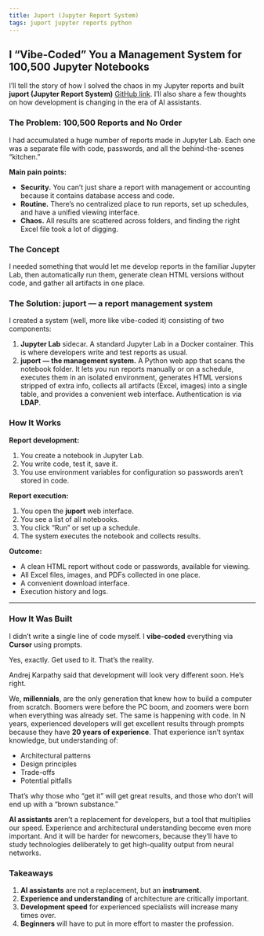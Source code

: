 ```yaml
---
title: Juport (Jupyter Report System)
tags: juport jupyter reports python
---
```


## I “Vibe-Coded” You a Management System for 100,500 Jupyter Notebooks

I’ll tell the story of how I solved the chaos in my Jupyter reports and built **juport (Jupyter Report System)** [GitHub link](https://github.com/tumurzakov/juport). I’ll also share a few thoughts on how development is changing in the era of AI assistants.

### The Problem: 100,500 Reports and No Order

I had accumulated a huge number of reports made in Jupyter Lab. Each one was a separate file with code, passwords, and all the behind-the-scenes “kitchen.”

**Main pain points:**

* **Security.** You can’t just share a report with management or accounting because it contains database access and code.
* **Routine.** There’s no centralized place to run reports, set up schedules, and have a unified viewing interface.
* **Chaos.** All results are scattered across folders, and finding the right Excel file took a lot of digging.

### The Concept

I needed something that would let me develop reports in the familiar Jupyter Lab, then automatically run them, generate clean HTML versions without code, and gather all artifacts in one place.

### The Solution: **juport** — a report management system

I created a system (well, more like vibe-coded it) consisting of two components:

1. **Jupyter Lab** sidecar. A standard Jupyter Lab in a Docker container. This is where developers write and test reports as usual.
2. **juport** **— the management system.** A Python web app that scans the notebook folder. It lets you run reports manually or on a schedule, executes them in an isolated environment, generates HTML versions stripped of extra info, collects all artifacts (Excel, images) into a single table, and provides a convenient web interface. Authentication is via **LDAP**.

### How It Works

**Report development:**

1. You create a notebook in Jupyter Lab.
2. You write code, test it, save it.
3. You use environment variables for configuration so passwords aren’t stored in code.

**Report execution:**

1. You open the **juport** web interface.
2. You see a list of all notebooks.
3. You click “Run” or set up a schedule.
4. The system executes the notebook and collects results.

**Outcome:**

* A clean HTML report without code or passwords, available for viewing.
* All Excel files, images, and PDFs collected in one place.
* A convenient download interface.
* Execution history and logs.

---

### How It Was Built

I didn’t write a single line of code myself. I **vibe-coded** everything via **Cursor** using prompts.

Yes, exactly. Get used to it. That’s the reality.

Andrej Karpathy said that development will look very different soon. He’s right.

We, **millennials**, are the only generation that knew how to build a computer from scratch. Boomers were before the PC boom, and zoomers were born when everything was already set. The same is happening with code. In N years, experienced developers will get excellent results through prompts because they have **20 years of experience**. That experience isn’t syntax knowledge, but understanding of:

* Architectural patterns
* Design principles
* Trade-offs
* Potential pitfalls

That’s why those who “get it” will get great results, and those who don’t will end up with a “brown substance.”

**AI assistants** aren’t a replacement for developers, but a tool that multiplies our speed. Experience and architectural understanding become even more important. And it will be harder for newcomers, because they’ll have to study technologies deliberately to get high-quality output from neural networks.

### Takeaways

1. **AI assistants** are not a replacement, but an **instrument**.
2. **Experience and understanding** of architecture are critically important.
3. **Development speed** for experienced specialists will increase many times over.
4. **Beginners** will have to put in more effort to master the profession.
